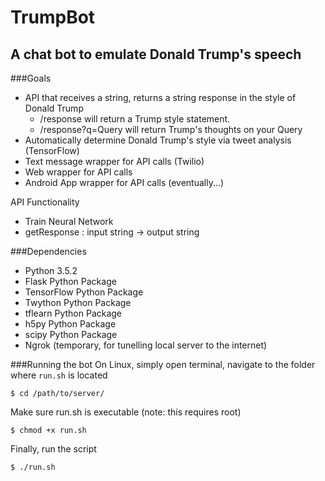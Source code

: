 # TrumpBot
## A chat bot to emulate Donald Trump's speech

###Goals
+ API that receives a string, returns a string response in the style of Donald Trump
  * /response will return a Trump style statement.
  * /response?q=Query will return Trump's thoughts on your Query
+ Automatically determine Donald Trump's style via tweet analysis (TensorFlow)
+ Text message wrapper for API calls (Twilio)
+ Web wrapper for API calls
+ Android App wrapper for API calls (eventually...)

API Functionality
+ Train Neural Network
+ getResponse : input string -> output string

###Dependencies
+ Python 3.5.2
+ Flask Python Package
+ TensorFlow Python Package
+ Twython Python Package
+ tflearn Python Package
+ h5py Python Package
+ scipy Python Package
+ Ngrok (temporary, for tunelling local server to the internet)

###Running the bot
On Linux, simply open terminal, navigate to the folder where `run.sh` is located
```
$ cd /path/to/server/
```
Make sure run.sh is executable (note: this requires root)
```
$ chmod +x run.sh
```
Finally, run the script    
```
$ ./run.sh
```
